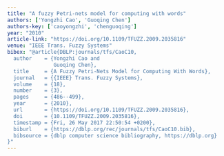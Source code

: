 ```yaml
---
title: "A fuzzy Petri-nets model for computing with words"
authors: ['Yongzhi Cao', 'Guoqing Chen']
authors-key: ['caoyongzhi', 'chenguoqing']
year: "2010"
article-link: "https://doi.org/10.1109/TFUZZ.2009.2035816"
venue: "IEEE Trans. Fuzzy Systems"
bibex: "@article{DBLP:journals/tfs/CaoC10,
  author    = {Yongzhi Cao and
               Guoqing Chen},
  title     = {A Fuzzy Petri-Nets Model for Computing With Words},
  journal   = {{IEEE} Trans. Fuzzy Systems},
  volume    = {18},
  number    = {3},
  pages     = {486--499},
  year      = {2010},
  url       = {https://doi.org/10.1109/TFUZZ.2009.2035816},
  doi       = {10.1109/TFUZZ.2009.2035816},
  timestamp = {Fri, 26 May 2017 22:50:54 +0200},
  biburl    = {https://dblp.org/rec/journals/tfs/CaoC10.bib},
  bibsource = {dblp computer science bibliography, https://dblp.org}
}"
---
```

